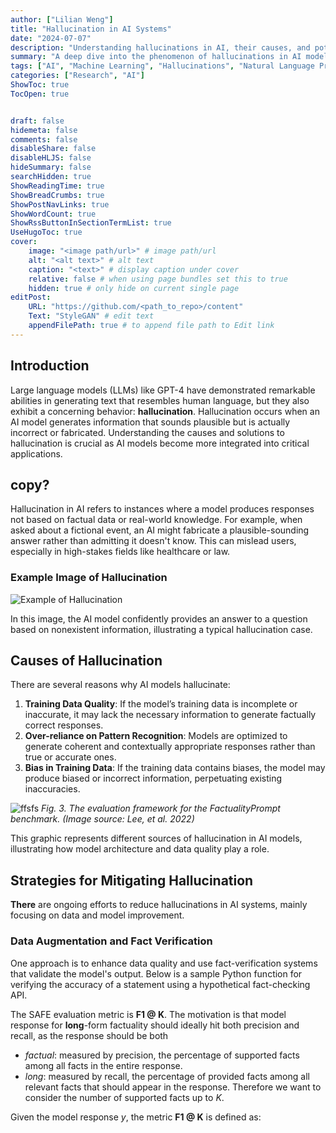 ```yaml
---
author: ["Lilian Weng"]
title: "Hallucination in AI Systems"
date: "2024-07-07"
description: "Understanding hallucinations in AI, their causes, and potential ways to mitigate them."
summary: "A deep dive into the phenomenon of hallucinations in AI models, exploring causes, consequences, and mitigation strategies."
tags: ["AI", "Machine Learning", "Hallucinations", "Natural Language Processing"]
categories: ["Research", "AI"]
ShowToc: true
TocOpen: true


draft: false
hidemeta: false
comments: false
disableShare: false
disableHLJS: false
hideSummary: false
searchHidden: true
ShowReadingTime: true
ShowBreadCrumbs: true
ShowPostNavLinks: true
ShowWordCount: true
ShowRssButtonInSectionTermList: true
UseHugoToc: true
cover:
    image: "<image path/url>" # image path/url
    alt: "<alt text>" # alt text
    caption: "<text>" # display caption under cover
    relative: false # when using page bundles set this to true
    hidden: true # only hide on current single page
editPost:
    URL: "https://github.com/<path_to_repo>/content"
    Text: "StyleGAN" # edit text
    appendFilePath: true # to append file path to Edit link
---
```









## Introduction

Large language models (LLMs) like GPT-4 have demonstrated remarkable abilities in generating text that resembles human language, but they also exhibit a concerning behavior: **hallucination**. Hallucination occurs when an AI model generates information that sounds plausible but is actually incorrect or fabricated. Understanding the causes and solutions to hallucination is crucial as AI models become more integrated into critical applications.

<!--more-->

## copy?

Hallucination in AI refers to instances where a model produces responses not based on factual data or real-world knowledge. For example, when asked about a fictional event, an AI might fabricate a plausible-sounding answer rather than admitting it doesn't know. This can mislead users, especially in high-stakes fields like healthcare or law.

### Example Image of Hallucination

![Example of Hallucination](assets/image/structure.png)


In this image, the AI model confidently provides an answer to a question based on nonexistent information, illustrating a typical hallucination case.

## Causes of Hallucination

There are several reasons why AI models hallucinate:

1. **Training Data Quality**: If the model’s training data is incomplete or inaccurate, it may lack the necessary information to generate factually correct responses.
2. **Over-reliance on Pattern Recognition**: Models are optimized to generate coherent and contextually appropriate responses rather than true or accurate ones.
3. **Bias in Training Data**: If the training data contains biases, the model may produce biased or incorrect information, perpetuating existing inaccuracies.



![ffsfs](/image/structure.png)
*Fig. 3. The evaluation framework for the FactualityPrompt benchmark. (Image source: Lee, et al. 2022)*






This graphic represents different sources of hallucination in AI models, illustrating how model architecture and data quality play a role.

## Strategies for Mitigating Hallucination

**There** are ongoing efforts to reduce hallucinations in AI systems, mainly focusing on data and model improvement.

### Data Augmentation and Fact Verification

One approach is to enhance data quality and use fact-verification systems that validate the model's output. Below is a sample Python function for verifying the accuracy of a statement using a hypothetical fact-checking API.

The SAFE evaluation metric is **F1 @ K**. The motivation is that model response for **long**-form factuality should ideally hit both precision and recall, as the response should be both

- *factual*: measured by precision, the percentage of supported facts among all facts in the entire response.
- *long*: measured by recall, the percentage of provided facts among all relevant facts that should appear in the response. Therefore we want to consider the number of supported facts up to *K*.

Given the model response *y*, the metric **F1 @ K** is defined as:
